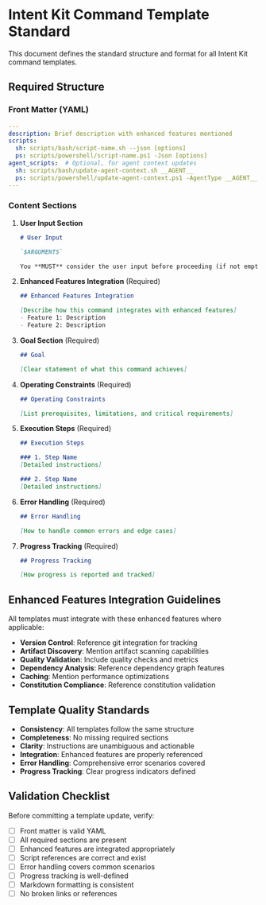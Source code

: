 # Intent Kit Command Template Standard

This document defines the standard structure and format for all Intent Kit command templates.

## Required Structure

### Front Matter (YAML)

```yaml
---
description: Brief description with enhanced features mentioned
scripts:
  sh: scripts/bash/script-name.sh --json [options]
  ps: scripts/powershell/script-name.ps1 -Json [options]
agent_scripts:  # Optional, for agent context updates
  sh: scripts/bash/update-agent-context.sh __AGENT__
  ps: scripts/powershell/update-agent-context.ps1 -AgentType __AGENT__
---
```

### Content Sections

1. **User Input Section**

    ```markdown
   # User Input

   `$ARGUMENTS`

   You **MUST** consider the user input before proceeding (if not empty).
   ```

2. **Enhanced Features Integration** (Required)

    ```markdown
   ## Enhanced Features Integration

   [Describe how this command integrates with enhanced features]
   - Feature 1: Description
   - Feature 2: Description
   ```

3. **Goal Section** (Required)

    ```markdown
   ## Goal

   [Clear statement of what this command achieves]
   ```

4. **Operating Constraints** (Required)

    ```markdown
   ## Operating Constraints

   [List prerequisites, limitations, and critical requirements]
   ```

5. **Execution Steps** (Required)

    ```markdown
   ## Execution Steps

   ### 1. Step Name
   [Detailed instructions]

   ### 2. Step Name
   [Detailed instructions]
   ```

6. **Error Handling** (Required)

    ```markdown
   ## Error Handling

   [How to handle common errors and edge cases]
   ```

7. **Progress Tracking** (Required)

    ```markdown
   ## Progress Tracking

   [How progress is reported and tracked]
   ```

## Enhanced Features Integration Guidelines

All templates must integrate with these enhanced features where applicable:

- **Version Control**: Reference git integration for tracking
- **Artifact Discovery**: Mention artifact scanning capabilities
- **Quality Validation**: Include quality checks and metrics
- **Dependency Analysis**: Reference dependency graph features
- **Caching**: Mention performance optimizations
- **Constitution Compliance**: Reference constitution validation

## Template Quality Standards

- **Consistency**: All templates follow the same structure
- **Completeness**: No missing required sections
- **Clarity**: Instructions are unambiguous and actionable
- **Integration**: Enhanced features are properly referenced
- **Error Handling**: Comprehensive error scenarios covered
- **Progress Tracking**: Clear progress indicators defined

## Validation Checklist

Before committing a template update, verify:

- [ ] Front matter is valid YAML
- [ ] All required sections are present
- [ ] Enhanced features are integrated appropriately
- [ ] Script references are correct and exist
- [ ] Error handling covers common scenarios
- [ ] Progress tracking is well-defined
- [ ] Markdown formatting is consistent
- [ ] No broken links or references
